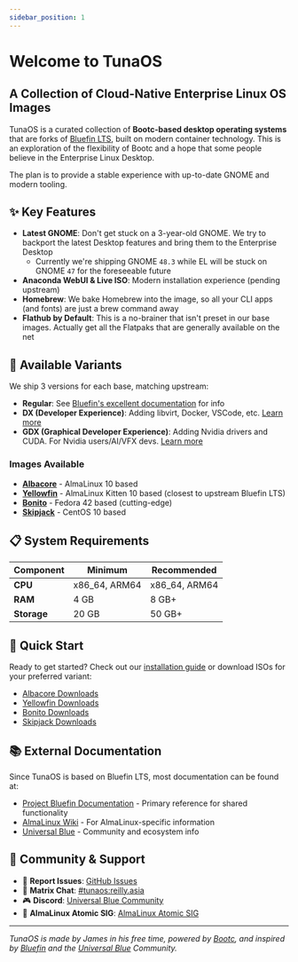 ```yaml
---
sidebar_position: 1
---
```


# Welcome to TunaOS

## A Collection of Cloud-Native Enterprise Linux OS Images

TunaOS is a curated collection of **Bootc-based desktop operating systems** that are forks of [Bluefin LTS](https://github.com/ublue-os/bluefin-lts), built on modern container technology. This is an exploration of the flexibility of Bootc and a hope that some people believe in the Enterprise Linux Desktop.

The plan is to provide a stable experience with up-to-date GNOME and modern tooling.

## ✨ Key Features

- **Latest GNOME**: Don't get stuck on a 3-year-old GNOME. We try to backport the latest Desktop features and bring them to the Enterprise Desktop
  - Currently we're shipping GNOME `48.3` while EL will be stuck on GNOME `47` for the foreseeable future
- **Anaconda WebUI & Live ISO**: Modern installation experience (pending upstream)
- **Homebrew**: We bake Homebrew into the image, so all your CLI apps (and fonts) are just a brew command away
- **Flathub by Default**: This is a no-brainer that isn't preset in our base images. Actually get all the Flatpaks that are generally available on the net

## 🐠 Available Variants

We ship 3 versions for each base, matching upstream:

- **Regular**: See [Bluefin's excellent documentation](https://docs.projectbluefin.io/) for info
- **DX (Developer Experience)**: Adding libvirt, Docker, VSCode, etc. [Learn more](https://docs.projectbluefin.io/dx)
- **GDX (Graphical Developer Experience)**: Adding Nvidia drivers and CUDA. For Nvidia users/AI/VFX devs. [Learn more](https://docs.projectbluefin.io/gdx)

### Images Available

- **[Albacore](albacore)** - AlmaLinux 10 based
- **[Yellowfin](yellowfin)** - AlmaLinux Kitten 10 based (closest to upstream Bluefin LTS)
- **[Bonito](bonito)** - Fedora 42 based (cutting-edge)
- **[Skipjack](skipjack)** - CentOS 10 based

## 📋 System Requirements

| Component | Minimum | Recommended |
|-----------|---------|-------------|
| **CPU** | x86_64, ARM64 | x86_64, ARM64 |
| **RAM** | 4 GB | 8 GB+ |
| **Storage** | 20 GB | 50 GB+ |

## 🚀 Quick Start

Ready to get started? Check out our [installation guide](installation) or download ISOs for your preferred variant:

- [Albacore Downloads](albacore#downloads)
- [Yellowfin Downloads](yellowfin#downloads)
- [Bonito Downloads](bonito#downloads)
- [Skipjack Downloads](skipjack#downloads)

## 📚 External Documentation

Since TunaOS is based on Bluefin LTS, most documentation can be found at:

- [Project Bluefin Documentation](https://docs.projectbluefin.io) - Primary reference for shared functionality
- [AlmaLinux Wiki](https://wiki.almalinux.org) - For AlmaLinux-specific information
- [Universal Blue](https://universal-blue.org/) - Community and ecosystem info

## 🤝 Community & Support

- 🐛 **Report Issues**: [GitHub Issues](https://github.com/tuna-os/tunaOS/issues)
- 💬 **Matrix Chat**: [#tunaos:reilly.asia](https://matrix.to/#/%23tunaos:reilly.asia)
- 🎮 **Discord**: [Universal Blue Community](https://discord.gg/WEu6BdFEtp)
- 💬 **AlmaLinux Atomic SIG**: [AlmaLinux Atomic SIG](https://chat.almalinux.org/almalinux/channels/sigatomic)

---

*TunaOS is made by James in his free time, powered by [Bootc](https://github.com/bootc-dev/bootc), and inspired by [Bluefin](https://projectbluefin.io) and the [Universal Blue](https://universal-blue.org/) Community.*
